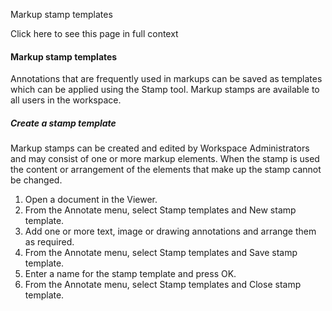 Markup stamp templates

Click here to see this page in full context

####  Markup stamp templates

Annotations that are frequently used in markups can be saved as templates
which can be applied using the Stamp tool. Markup stamps are available to all
users in the workspace.

#####  Create a stamp template

Markup stamps can be created and edited by Workspace Administrators and may
consist of one or more markup elements. When the stamp is used the content or
arrangement of the elements that make up the stamp cannot be changed.

  1. Open a document in the Viewer. 
  2. From the Annotate menu, select Stamp templates and New stamp template. 
  3. Add one or more text, image or drawing annotations and arrange them as required. 
  4. From the Annotate menu, select Stamp templates and Save stamp template. 
  5. Enter a name for the stamp template and press OK. 
  6. From the Annotate menu, select Stamp templates and Close stamp template. 

